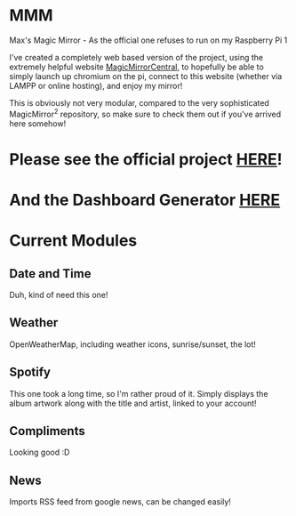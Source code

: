 # MMM
Max's Magic Mirror - As the official one refuses to run on my Raspberry Pi 1

I've created a completely web based version of the project, using the extremely helpful website [MagicMirrorCentral](https://www.magicmirrorcentral.com/dash/), to hopefully be able to simply launch up chromium on the pi, connect to this website (whether via LAMPP or online hosting), and enjoy my mirror!

This is obviously not very modular, compared to the very sophisticated MagicMirror<sup>2</sup> repository, so make sure to check them out if you've arrived here somehow!

# Please see the official project [HERE](https://github.com/MichMich/MagicMirror)!
# And the Dashboard Generator [HERE](https://www.magicmirrorcentral.com/dash/)

# Current Modules
## Date and Time
Duh, kind of need this one!

## Weather
OpenWeatherMap, including weather icons, sunrise/sunset, the lot!

## Spotify
This one took a long time, so I'm rather proud of it. Simply displays the album artwork along with the title and artist, linked to your account!

## Compliments
Looking good :D

## News
Imports RSS feed from google news, can be changed easily!
